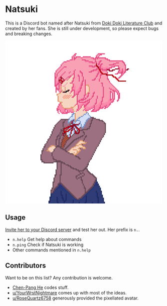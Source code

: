 Natsuki
=======
This is a Discord bot named after Natsuki from [Doki Doki Literature
Club][ddlc] and created by her fans.  She is still under development, so please
expect bugs and breaking changes.

![Natsuki's pixellated avatar](images/avatar.png)

[ddlc]: https://ddlc.moe/

Usage
-----
[Invite her to your Discord server][invite] and test her out.  Her prefix is
`n.`.

* `n.help` Get help about commands
* `n.ping` Check if Natsuki is working
* Other commands mentioned in `n.help`

[invite]: https://discordapp.com/oauth2/authorize?&client_id=410315411695992833&scope=bot&permissions=0

Contributors
------------
Want to be on this list?  Any contribution is welcome.

* [Chen-Pang He][jdh8] codes stuff.
* [u/YourWrstNightmare][YourWrstNightmare] comes up with most of the ideas.
* [u/RoseQuartz6758][RoseQuartz6758] generously provided the pixellated avatar.

[jdh8]: https://github.com/jdh8
[YourWrstNightmare]: https://www.reddit.com/user/YourWrstNightmare
[RoseQuartz6758]: https://www.reddit.com/user/RoseQuartz6758
